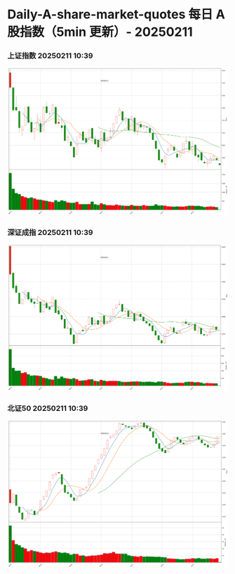 
# Daily-A-share-market-quotes 每日 A 股指数（5min 更新）- 20250211

### 上证指数 20250211 10:39
![](./fig/2025/2/20250211-sh000001.png)

### 深证成指 20250211 10:39
![](./fig/2025/2/20250211-sz399001.png)

### 北证50 20250211 10:39
![](./fig/2025/2/20250211-bj899050.png)
